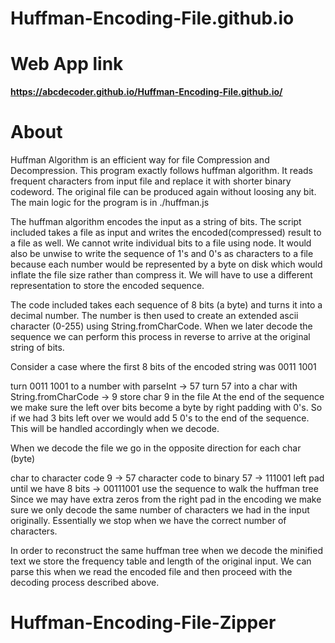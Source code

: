 # Huffman-Encoding-File.github.io
# Web App link
**https://abcdecoder.github.io/Huffman-Encoding-File.github.io/**


# About

Huffman Algorithm is an efficient way for file Compression and Decompression. This program exactly follows huffman algorithm. It reads frequent characters from input file and replace it with shorter binary codeword. The original file can be produced again without loosing any bit.
The main logic for the program is in ./huffman.js

The huffman algorithm encodes the input as a string of bits. The script included takes a file as input and writes the encoded(compressed) result to a file as well. We cannot write individual bits to a file using node. It would also be unwise to write the sequence of 1's and 0's as characters to a file because each number would be represented by a byte on disk which would inflate the file size rather than compress it. We will have to use a different representation to store the encoded sequence.

The code included takes each sequence of 8 bits (a byte) and turns it into a decimal number. The number is then used to create an extended ascii character (0-255) using String.fromCharCode. When we later decode the sequence we can perform this process in reverse to arrive at the original string of bits.

Consider a case where the first 8 bits of the encoded string was 0011 1001

turn 0011 1001 to a number with parseInt -> 57
turn 57 into a char with String.fromCharCode -> 9
store char 9 in the file
At the end of the sequence we make sure the left over bits become a byte by right padding with 0's. So if we had 3 bits left over we would add 5 0's to the end of the sequence. This will be handled accordingly when we decode.

When we decode the file we go in the opposite direction for each char (byte)

char to character code 9 -> 57
character code to binary 57 -> 111001
left pad until we have 8 bits -> 00111001
use the sequence to walk the huffman tree
Since we may have extra zeros from the right pad in the encoding we make sure we only decode the same number of characters we had in the input originally. Essentially we stop when we have the correct number of characters.

In order to reconstruct the same huffman tree when we decode the minified text we store the frequency table and length of the original input. We can parse this when we read the encoded file and then proceed with the decoding process described above.
# Huffman-Encoding-File-Zipper
